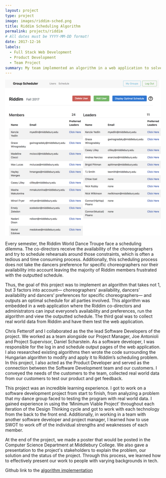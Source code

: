 ```yaml
---
layout: project
type: project
image: images/riddim-sched.png
title: Riddim Scheduling Algorithm
permalink: projects/riddim
# All dates must be YYYY-MM-DD format!
date: 2017-12-16
labels:
  - Full Stack Web Development
  - Product Development
  - Team Project
summary: My team implemented an algorithm in a web application to solve Riddim's scheduling problem.
---
```


<div class="ui small rounded images">
  <img class="ui image large" src="../images/riddim-sched.png">
</div>


Every semester, the Riddim World Dance Troupe face a scheduling dilemma. The co-directors receive the availability of the choreographers and try to schedule rehearsals around those constraints, which is often a tedious and time consuming process. Additionally, this scheduling process does not take the dancers preference for specific choreographers nor their availability into account leaving the majority of Riddim members frustrated with the outputted schedule. 

Thus, the goal of this project was to implement an algorithm that takes not 1, but 3 factors into account— choreographers' availability, dancers’ availability and dancers’ preferences for specific choreographers— and outputs an optimal schedule for all parties involved. This algorithm was embedded in a web application where the Riddim co-directors and administrators can input everyone’s availability and preferences, run the algorithm and view the outputted schedule. The third goal was to collect real world data from Riddim and have them test the web application. 

Chris Fetterolf and I collaborated as the the lead Software Developers of the project. We worked as a team alongside our Project Manager, Joe Antonioli and Project Supervisor, Daniel Scharstein. As a software developer, I was responsible for the log in and schedule output pages of the web application. I also researched existing algorithms then wrote the code surrounding the Hungarian algorithm to modify and apply it to Riddim’s scheduling problem. In this project, I also acted as the Product Developer and served as the connection between the Software Development team and our customers. I conveyed the needs of the customers to the team, collected real world data from our customers to test our product and get feedback.

This project was an incredible learning experience. I got to work on a software development project from start to finish, from analyzing a problem that my dance group faced to testing the program with real world data. I gained experience in using the ‘Minimum Viable Project’ throughout each iteration of the Design Thinking cycle and got to work with each technology from the back to the front end. Additionally, in working in a team with another software developer and project manager, I learned how to use SWOT to work off of the individual strengths and weaknesses of each member. 

At the end of the project, we made a poster that would be posted in the Computer Science Department at Middlebury College. We also gave a presentation to the project's stakeholders to explain the problem, our solution and the status of the project. Through this process, we learned how to effectively present our work to people with varying backgrounds in tech.



Github link to the <a href="https://github.com/cfetterolf/CS500/blob/master/python-getting-started/schedule/algorithm.py"><i class="large github icon"></i>algorithm implementation</a>

